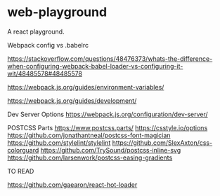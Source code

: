 # web-playground

A react playground.

Webpack config vs .babelrc

https://stackoverflow.com/questions/48476373/whats-the-difference-when-configuring-webpack-babel-loader-vs-configuring-it-wit/48485578#48485578

https://webpack.js.org/guides/environment-variables/

https://webpack.js.org/guides/development/

Dev Server Options
https://webpack.js.org/configuration/dev-server/

POSTCSS Parts
https://www.postcss.parts/
  https://csstyle.io/options
  https://github.com/jonathantneal/postcss-font-magician
  https://github.com/stylelint/stylelint
  https://github.com/SlexAxton/css-colorguard
  https://github.com/TrySound/postcss-inline-svg
  https://github.com/larsenwork/postcss-easing-gradients


TO READ

https://github.com/gaearon/react-hot-loader





